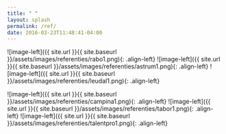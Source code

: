 ```yaml
---
title: " "
layout: splash
permalink: /ref/
date: 2016-03-23T11:48:41-04:00
---
```




![image-left]({{ site.url }}{{ site.baseurl }}/assets/images/referenties/rabo1.png){: .align-left}
![image-left]({{ site.url }}{{ site.baseurl }}/assets/images/referenties/astrum1.png){: .align-left}
![image-left]({{ site.url }}{{ site.baseurl }}/assets/images/referenties/leudal1.png){: .align-left}


![image-left]({{ site.url }}{{ site.baseurl }}/assets/images/referenties/campina1.png){: .align-left}
![image-left]({{ site.url }}{{ site.baseurl }}/assets/images/referenties/tabor1.png){: .align-left}
![image-left]({{ site.url }}{{ site.baseurl }}/assets/images/referenties/talentpro1.png){: .align-left}
